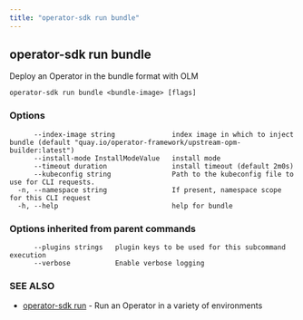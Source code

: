 ```yaml
---
title: "operator-sdk run bundle"
---
```

## operator-sdk run bundle

Deploy an Operator in the bundle format with OLM

```
operator-sdk run bundle <bundle-image> [flags]
```

### Options

```
      --index-image string              index image in which to inject bundle (default "quay.io/operator-framework/upstream-opm-builder:latest")
      --install-mode InstallModeValue   install mode
      --timeout duration                install timeout (default 2m0s)
      --kubeconfig string               Path to the kubeconfig file to use for CLI requests.
  -n, --namespace string                If present, namespace scope for this CLI request
  -h, --help                            help for bundle
```

### Options inherited from parent commands

```
      --plugins strings   plugin keys to be used for this subcommand execution
      --verbose           Enable verbose logging
```

### SEE ALSO

* [operator-sdk run](../operator-sdk_run)	 - Run an Operator in a variety of environments

